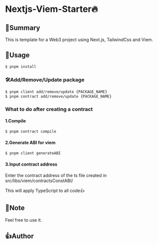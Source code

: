 # Nextjs-Viem-Starter🔥
## 👋Summary
This is template for a Web3 project using Next.js, TailwindCss and Viem.
## 🎉Usage

```bash
$ pnpm install
```

### 🛠️Add/Remove/Update package

```bash
$ pnpm client add/remove/update {PACKAGE_NAME}
$ pnpm contract add/remove/update {PACKAGE_NAME}
```

### What to do after creating a contract
#### 1.Compile
```bash
$ pnpm contract compile
```
#### 2.Generate ABI for viem
```bash
$ pnpm client generateABI
```
#### 3.Input contract address
Enter the contract address of the ts file created in src/libs/viem/contractsConstABI/

This will apply TypeScript to all code👍

## 📑Note

Feel free to use it.

## 👍Author
